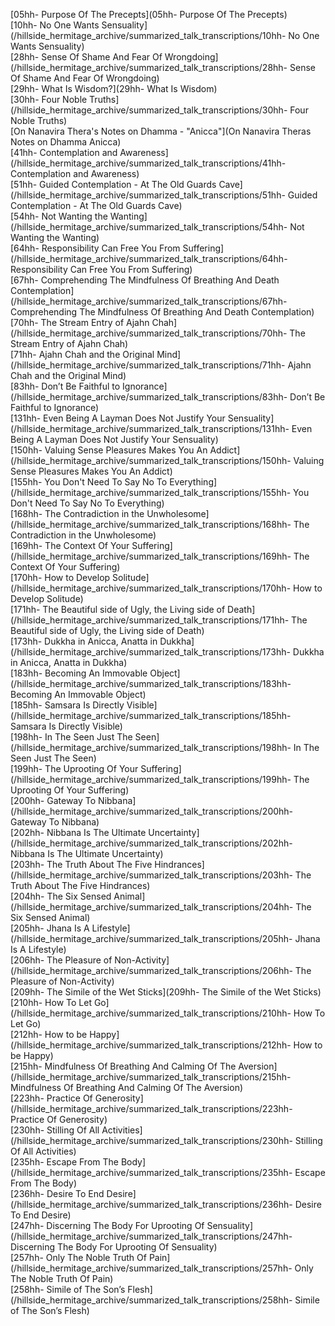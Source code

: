 [05hh- Purpose Of The Precepts](05hh- Purpose Of The Precepts)\
[10hh- No One Wants Sensuality](/hillside_hermitage_archive/summarized_talk_transcriptions/10hh- No One Wants Sensuality)\
[28hh- Sense Of Shame And Fear Of Wrongdoing](/hillside_hermitage_archive/summarized_talk_transcriptions/28hh- Sense Of Shame And Fear Of Wrongdoing)\
[29hh- What Is Wisdom?](29hh- What Is Wisdom)\
[30hh- Four Noble Truths](/hillside_hermitage_archive/summarized_talk_transcriptions/30hh- Four Noble Truths)\
[On Nanavira Thera's Notes on Dhamma - "Anicca"](On Nanavira Theras Notes on Dhamma Anicca)\
[41hh- Contemplation and Awareness](/hillside_hermitage_archive/summarized_talk_transcriptions/41hh- Contemplation and Awareness)\
[51hh- Guided Contemplation - At The Old Guards Cave](/hillside_hermitage_archive/summarized_talk_transcriptions/51hh- Guided Contemplation - At The Old Guards Cave)\
[54hh- Not Wanting the Wanting](/hillside_hermitage_archive/summarized_talk_transcriptions/54hh- Not Wanting the Wanting)\
[64hh- Responsibility Can Free You From Suffering](/hillside_hermitage_archive/summarized_talk_transcriptions/64hh- Responsibility Can Free You From Suffering)\
[67hh- Comprehending The Mindfulness Of Breathing And Death Contemplation](/hillside_hermitage_archive/summarized_talk_transcriptions/67hh- Comprehending The Mindfulness Of Breathing And Death Contemplation)\
[70hh- The Stream Entry of Ajahn Chah](/hillside_hermitage_archive/summarized_talk_transcriptions/70hh- The Stream Entry of Ajahn Chah)\
[71hh- Ajahn Chah and the Original Mind](/hillside_hermitage_archive/summarized_talk_transcriptions/71hh- Ajahn Chah and the Original Mind)\
[83hh- Don’t Be Faithful to Ignorance](/hillside_hermitage_archive/summarized_talk_transcriptions/83hh- Don’t Be Faithful to Ignorance)\
[131hh- Even Being A Layman Does Not Justify Your Sensuality](/hillside_hermitage_archive/summarized_talk_transcriptions/131hh- Even Being A Layman Does Not Justify Your Sensuality)\
[150hh- Valuing Sense Pleasures Makes You An Addict](/hillside_hermitage_archive/summarized_talk_transcriptions/150hh- Valuing Sense Pleasures Makes You An Addict)\
[155hh- You Don't Need To Say No To Everything](/hillside_hermitage_archive/summarized_talk_transcriptions/155hh- You Don't Need To Say No To Everything)\
[168hh- The Contradiction in the Unwholesome](/hillside_hermitage_archive/summarized_talk_transcriptions/168hh- The Contradiction in the Unwholesome)\
[169hh- The Context Of Your Suffering](/hillside_hermitage_archive/summarized_talk_transcriptions/169hh- The Context Of Your Suffering)\
[170hh- How to Develop Solitude](/hillside_hermitage_archive/summarized_talk_transcriptions/170hh- How to Develop Solitude)\
[171hh- The Beautiful side of Ugly, the Living side of Death](/hillside_hermitage_archive/summarized_talk_transcriptions/171hh- The Beautiful side of Ugly, the Living side of Death)\
[173hh- Dukkha in Anicca, Anatta in Dukkha](/hillside_hermitage_archive/summarized_talk_transcriptions/173hh- Dukkha in Anicca, Anatta in Dukkha)\
[183hh- Becoming An Immovable Object](/hillside_hermitage_archive/summarized_talk_transcriptions/183hh- Becoming An Immovable Object)\
[185hh- Samsara Is Directly Visible](/hillside_hermitage_archive/summarized_talk_transcriptions/185hh- Samsara Is Directly Visible)\
[198hh- In The Seen Just The Seen](/hillside_hermitage_archive/summarized_talk_transcriptions/198hh- In The Seen Just The Seen)\
[199hh- The Uprooting Of Your Suffering](/hillside_hermitage_archive/summarized_talk_transcriptions/199hh- The Uprooting Of Your Suffering)\
[200hh- Gateway To Nibbana](/hillside_hermitage_archive/summarized_talk_transcriptions/200hh- Gateway To Nibbana)\
[202hh- Nibbana Is The Ultimate Uncertainty](/hillside_hermitage_archive/summarized_talk_transcriptions/202hh- Nibbana Is The Ultimate Uncertainty)\
[203hh- The Truth About The Five Hindrances](/hillside_hermitage_archive/summarized_talk_transcriptions/203hh- The Truth About The Five Hindrances)\
[204hh- The Six Sensed Animal](/hillside_hermitage_archive/summarized_talk_transcriptions/204hh- The Six Sensed Animal)\
[205hh- Jhana Is A Lifestyle](/hillside_hermitage_archive/summarized_talk_transcriptions/205hh- Jhana Is A Lifestyle)\
[206hh- The Pleasure of Non-Activity](/hillside_hermitage_archive/summarized_talk_transcriptions/206hh- The Pleasure of Non-Activity)\
[209hh- The Simile of the Wet Sticks](209hh- The Simile of the Wet Sticks)\
[210hh- How To Let Go](/hillside_hermitage_archive/summarized_talk_transcriptions/210hh- How To Let Go)\
[212hh- How to be Happy](/hillside_hermitage_archive/summarized_talk_transcriptions/212hh- How to be Happy)\
[215hh- Mindfulness Of Breathing And Calming Of The Aversion](/hillside_hermitage_archive/summarized_talk_transcriptions/215hh- Mindfulness Of Breathing And Calming Of The Aversion)\
[223hh- Practice Of Generosity](/hillside_hermitage_archive/summarized_talk_transcriptions/223hh- Practice Of Generosity)\
[230hh- Stilling Of All Activities](/hillside_hermitage_archive/summarized_talk_transcriptions/230hh- Stilling Of All Activities)\
[235hh- Escape From The Body](/hillside_hermitage_archive/summarized_talk_transcriptions/235hh- Escape From The Body)\
[236hh- Desire To End Desire](/hillside_hermitage_archive/summarized_talk_transcriptions/236hh- Desire To End Desire)\
[247hh- Discerning The Body For Uprooting Of Sensuality](/hillside_hermitage_archive/summarized_talk_transcriptions/247hh- Discerning The Body For Uprooting Of Sensuality)\
[257hh- Only The Noble Truth Of Pain](/hillside_hermitage_archive/summarized_talk_transcriptions/257hh- Only The Noble Truth Of Pain)\
[258hh- Simile of The Son’s Flesh](/hillside_hermitage_archive/summarized_talk_transcriptions/258hh- Simile of The Son’s Flesh)
